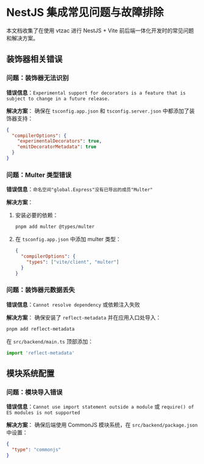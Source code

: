 # NestJS 集成常见问题与故障排除

本文档收集了在使用 vtzac 进行 NestJS + Vite 前后端一体化开发时的常见问题和解决方案。

## 装饰器相关错误

### 问题：装饰器无法识别
**错误信息**：`Experimental support for decorators is a feature that is subject to change in a future release.`

**解决方案**：
确保在 `tsconfig.app.json` 和 `tsconfig.server.json` 中都添加了装饰器支持：

```json
{
  "compilerOptions": {
    "experimentalDecorators": true,
    "emitDecoratorMetadata": true
  }
}
```

### 问题：Multer 类型错误
**错误信息**：`命名空间"global.Express"没有已导出的成员"Multer"`

**解决方案**：
1. 安装必要的依赖：
   ```bash
   pnpm add multer @types/multer
   ```

2. 在 `tsconfig.app.json` 中添加 multer 类型：
   ```json
   {
     "compilerOptions": {
       "types": ["vite/client", "multer"]
     }
   }
   ```

### 问题：装饰器元数据丢失
**错误信息**：`Cannot resolve dependency` 或依赖注入失败

**解决方案**：
确保安装了 `reflect-metadata` 并在应用入口处导入：

```bash
pnpm add reflect-metadata
```

在 `src/backend/main.ts` 顶部添加：
```typescript
import 'reflect-metadata'
```

## 模块系统配置

### 问题：模块导入错误
**错误信息**：`Cannot use import statement outside a module` 或 `require() of ES modules is not supported`

**解决方案**：
确保后端使用 CommonJS 模块系统，在 `src/backend/package.json` 中设置：

```json
{
  "type": "commonjs"
}
```

